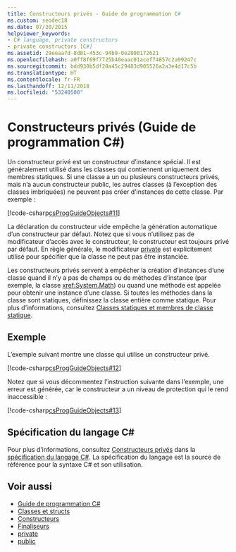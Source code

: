 ```yaml
---
title: Constructeurs privés - Guide de programmation C#
ms.custom: seodec18
ms.date: 07/20/2015
helpviewer_keywords:
- C# language, private constructors
- private constructors [C#]
ms.assetid: 29eeaa7d-8d81-453c-94b9-0e2800172621
ms.openlocfilehash: a0ff8f69f7725b40eaac01acef74857c2a99247c
ms.sourcegitcommit: bdd930b5df20a45c29483d905526a2a3e4d17c5b
ms.translationtype: HT
ms.contentlocale: fr-FR
ms.lasthandoff: 12/11/2018
ms.locfileid: "53240500"
---
```

# <a name="private-constructors-c-programming-guide"></a>Constructeurs privés (Guide de programmation C#)
Un constructeur privé est un constructeur d’instance spécial. Il est généralement utilisé dans les classes qui contiennent uniquement des membres statiques. Si une classe a un ou plusieurs constructeurs privés, mais n’a aucun constructeur public, les autres classes (à l’exception des classes imbriquées) ne peuvent pas créer d’instances de cette classe. Par exemple :  
  
 [!code-csharp[csProgGuideObjects#11](../../../csharp/programming-guide/classes-and-structs/codesnippet/CSharp/private-constructors_1.cs)]  
  
 La déclaration du constructeur vide empêche la génération automatique d’un constructeur par défaut. Notez que si vous n’utilisez pas de modificateur d’accès avec le constructeur, le constructeur est toujours privé par défaut. En règle générale, le modificateur [private](../../../csharp/language-reference/keywords/private.md) est explicitement utilisé pour spécifier que la classe ne peut pas être instanciée.  
  
 Les constructeurs privés servent à empêcher la création d’instances d’une classe quand il n’y a pas de champs ou de méthodes d’instance (par exemple, la classe <xref:System.Math>) ou quand une méthode est appelée pour obtenir une instance d’une classe. Si toutes les méthodes dans la classe sont statiques, définissez la classe entière comme statique. Pour plus d’informations, consultez [Classes statiques et membres de classe statique](../../../csharp/programming-guide/classes-and-structs/static-classes-and-static-class-members.md).  
  
## <a name="example"></a>Exemple  
 L’exemple suivant montre une classe qui utilise un constructeur privé.  
  
 [!code-csharp[csProgGuideObjects#12](../../../csharp/programming-guide/classes-and-structs/codesnippet/CSharp/private-constructors_2.cs)]  
  
 Notez que si vous décommentez l’instruction suivante dans l’exemple, une erreur est générée, car le constructeur a un niveau de protection qui le rend inaccessible :  
  
 [!code-csharp[csProgGuideObjects#13](../../../csharp/programming-guide/classes-and-structs/codesnippet/CSharp/private-constructors_3.cs)]  
  
## <a name="c-language-specification"></a>Spécification du langage C#  

Pour plus d’informations, consultez [Constructeurs privés](~/_csharplang/spec/classes.md#private-constructors) dans la [spécification du langage C#](../../language-reference/language-specification/index.md). La spécification du langage est la source de référence pour la syntaxe C# et son utilisation.
  
## <a name="see-also"></a>Voir aussi

- [Guide de programmation C#](../../../csharp/programming-guide/index.md)  
- [Classes et structs](../../../csharp/programming-guide/classes-and-structs/index.md)  
- [Constructeurs](../../../csharp/programming-guide/classes-and-structs/constructors.md)  
- [Finaliseurs](../../../csharp/programming-guide/classes-and-structs/destructors.md)  
- [private](../../../csharp/language-reference/keywords/private.md)  
- [public](../../../csharp/language-reference/keywords/public.md)
